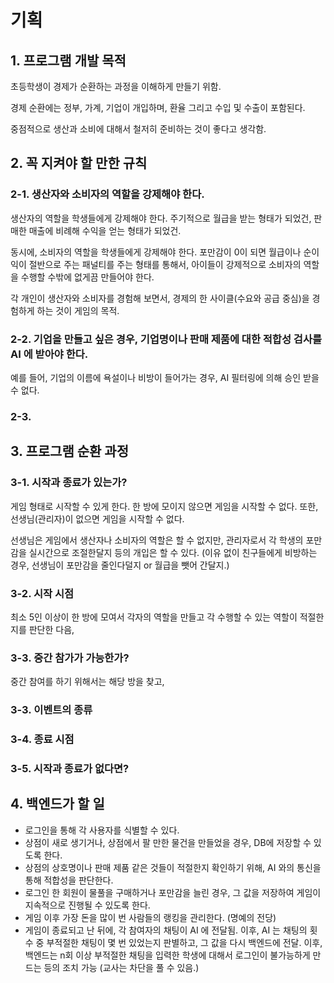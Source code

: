 # 기획

## 1. 프로그램 개발 목적
초등학생이 경제가 순환하는 과정을 이해하게 만들기 위함.

경제 순환에는 정부, 가계, 기업이 개입하며, 환율 그리고 수입 및 수출이 포함된다.

중점적으로 생산과 소비에 대해서 철저히 준비하는 것이 좋다고 생각함.

## 2. 꼭 지켜야 할 만한 규칙

### 2-1. 생산자와 소비자의 역할을 강제해야 한다.
생산자의 역할을 학생들에게 강제해야 한다. 주기적으로 월급을 받는 형태가 되었건, 판매한 매출에 비례해 수익을 얻는 형태가 되었건.

동시에, 소비자의 역할을 학생들에게 강제해야 한다. 포만감이 0이 되면 월급이나 순이익이 절반으로 주는 패널티를 주는 형태를 통해서, 아이들이 강제적으로 소비자의 역할을 수행할 수밖에 없게끔 만들어야 한다.

각 개인이 생산자와 소비자를 경험해 보면서, 경제의 한 사이클(수요와 공급 중심)을 경험하게 하는 것이 게임의 목적.

### 2-2. 기업을 만들고 싶은 경우, 기업명이나 판매 제품에 대한 적합성 검사를 AI 에 받아야 한다.
예를 들어, 기업의 이름에 욕설이나 비방이 들어가는 경우, AI 필터링에 의해 승인 받을 수 없다.

### 2-3. 

## 3. 프로그램 순환 과정

### 3-1. 시작과 종료가 있는가?
게임 형태로 시작할 수 있게 한다. 한 방에 모이지 않으면 게임을 시작할 수 없다. 또한, 선생님(관리자)이 없으면 게임을 시작할 수 없다.

선생님은 게임에서 생산자나 소비자의 역할은 할 수 없지만, 관리자로서 각 학생의 포만감을 실시간으로 조절한달지 등의 개입은 할 수 있다. (이유 없이 친구들에게 비방하는 경우, 선생님이 포만감을 줄인다덜지 or 월급을 뺏어 간달지.)

### 3-2. 시작 시점
최소 5인 이상이 한 방에 모여서 각자의 역할을 만들고 각 수행할 수 있는 역할이 적절한지를 판단한 다음, 

### 3-3. 중간 참가가 가능한가?
중간 참여를 하기 위해서는 해당 방을 찾고, 

### 3-3. 이벤트의 종류
### 3-4. 종료 시점
### 3-5. 시작과 종료가 없다면?

## 4. 백엔드가 할 일
- 로그인을 통해 각 사용자를 식별할 수 있다.
- 상점이 새로 생기거나, 상점에서 팔 만한 물건을 만들었을 경우, DB에 저장할 수 있도록 한다.
- 상점의 상호명이나 판매 제품 같은 것들이 적절한지 확인하기 위해, AI 와의 통신을 통해 적합성을 판단한다.
- 로그인 한 회원이 물풀을 구매하거나 포만감을 늘린 경우, 그 값을 저장하여 게임이 지속적으로 진행될 수 있도록 한다.
- 게임 이후 가장 돈을 많이 번 사람들의 랭킹을 관리한다. (명예의 전당)
- 게임이 종료되고 난 뒤에, 각 참여자의 채팅이 AI 에 전달됨. 이후, AI 는 채팅의 횟수 중 부적절한 채팅이 몇 번 있었는지 판별하고, 그 값을 다시 백엔드에 전달. 이후, 백엔드는 n회 이상 부적절한 채팅을 입력한 학생에 대해서 로그인이 불가능하게 만드는 등의 조치 가능 (교사는 차단을 풀 수 있음.)